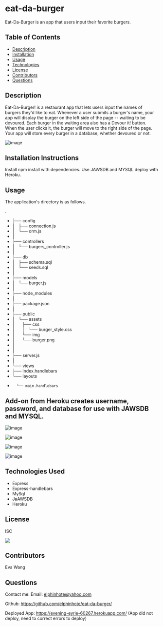 # eat-da-burger

Eat-Da-Burger is an app that users input their favorite burgers. 

## Table of Contents
* [Description](#description)
* [Installation](#installation)
* [Usage](#usage)
* [Technologies](#technologies)
* [License](#license)
* [Contributors](#contributors)
* [Questions](#questions)

## Description
Eat-Da-Burger! is a restaurant app that lets users input the names of burgers they'd like to eat.
Whenever a user submits a burger's name, your app will display the burger on the left side of the page -- waiting to be devoured.
Each burger in the waiting area also has a Devour it! button. When the user clicks it, the burger will move to the right side of the page.
Your app will store every burger in a database, whether devoured or not.

![image](https://user-images.githubusercontent.com/65749636/113531136-c9db2e00-957c-11eb-9812-0528a386a939.png)

## Installation Instructions
Install npm install with dependencies.  Use JAWSDB and MYSQL deploy with Heroku.

## Usage
 The application's directory is as follows.
 

.
* ├── config
* │   ├── connection.js
* │   └── orm.js
* │ 
* ├── controllers
* │   └── burgers_controller.js
* │
* ├── db
* │   ├── schema.sql
* │   └── seeds.sql
* │
* ├── models
* │   └── burger.js
* │ 
* ├── node_modules
* │ 
* ├── package.json
* │
* ├── public
* │   └── assets
* │       ├── css
* │       │   └── burger_style.css
* │       └── img
* │           └── burger.png
* │   
* │
* ├── server.js
* │ 
* └── views
*   ├── index.handlebars
*  └── layouts
*       └── main.handlebars

## Add-on from Heroku creates username, password, and database for use with JAWSDB and MYSQL.

![image](https://user-images.githubusercontent.com/65749636/113531429-9d73e180-957d-11eb-92c0-1194afeeaa90.png)

![image](https://user-images.githubusercontent.com/65749636/113531379-7a493200-957d-11eb-86db-0a13d022379a.png)

![image](https://user-images.githubusercontent.com/65749636/113530542-263d4e00-957b-11eb-831f-e47479332ec8.png)

![image](https://user-images.githubusercontent.com/65749636/113529844-6e5b7100-9579-11eb-9dd5-37e07d793404.png)


## Technologies Used
* Express
* Express-handlebars
* MySql
* JaAWSDB
* Heroku


## License
ISC

<img src="https://img.shields.io/badge/LICENSE-isc-green"/>


## Contributors
Eva Wang

## Questions
Contact me:
Email: [elphinhote@yahoo.com](elphinhote@yahoo.com)

Github: https://github.com/elphinhote/eat-da-burger/

Deployed App: https://evening-eyrie-60267.herokuapp.com/ (App did not deploy, need to correct errors to deploy)

